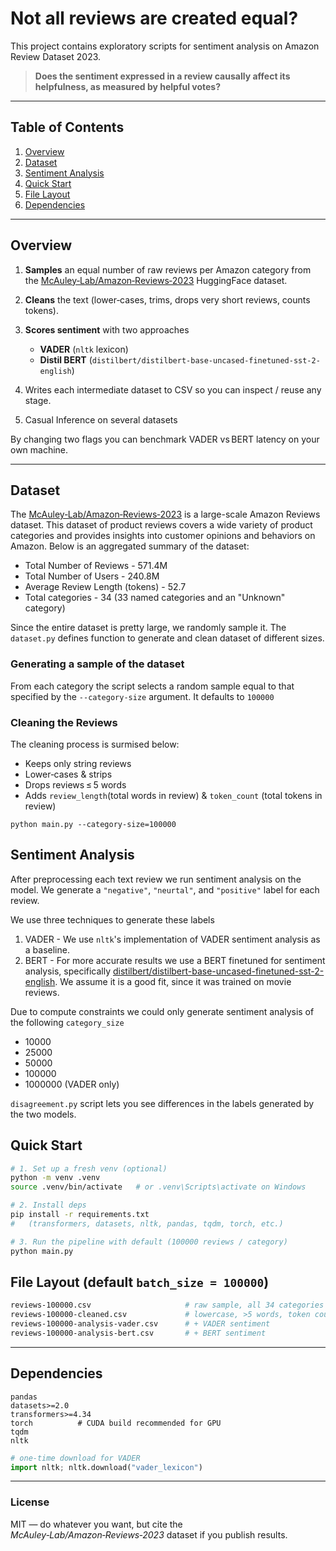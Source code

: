 # Not all reviews are created equal?

This project contains exploratory scripts for sentiment analysis on Amazon Review Dataset 2023.

> **Does the sentiment expressed in a review causally affect its helpfulness, as measured by helpful votes?**

---

## Table of Contents

1. [Overview](#overview)
2. [Dataset](#dataset)
3. [Sentiment Analysis](#sentiment-analysis)
4. [Quick Start](#quick-start)
5. [File Layout](#file-layout)
6. [Dependencies](#dependencies)

---

## Overview

1. **Samples** an equal number of raw reviews per Amazon category from the [McAuley‑Lab/Amazon‑Reviews‑2023](https://huggingface.co/datasets/McAuley-Lab/Amazon-Reviews-2023) HuggingFace dataset.
2. **Cleans** the text (lower‑cases, trims, drops very short reviews, counts tokens).
3. **Scores sentiment** with two approaches

   * **VADER** (`nltk` lexicon)
   * **Distil BERT** (`distilbert/distilbert-base-uncased-finetuned-sst-2-english`)
   <!-- * An additional **Multilingual BERT** (`nlptown/bert-base-multilingual-uncased-sentiment`) [Only for testing purpose] -->

4. Writes each intermediate dataset to CSV so you can inspect / reuse any stage.
5. Casual Inference on several datasets

By changing two flags you can benchmark VADER vs BERT latency on your own machine.

---

## Dataset

The [McAuley‑Lab/Amazon‑Reviews‑2023](https://huggingface.co/datasets/McAuley-Lab/Amazon-Reviews-2023) is a large-scale Amazon Reviews dataset.
This dataset of product reviews covers
a wide variety of product categories and provides
insights into customer opinions and behaviors on
Amazon.
Below is an aggregated summary of the dataset:

- Total Number of Reviews - 571.4M
- Total Number of Users - 240.8M
- Average Review Length (tokens) - 52.7
- Total categories - 34 (33 named categories and an "Unknown" category)

Since the entire dataset is pretty large, we randomly sample it.
The `dataset.py` defines function to generate and clean dataset
of different sizes. 

### Generating a sample of the dataset 
From each category the script selects a random sample equal to that specified by the `--category-size` argument.
It defaults to `100000`

### Cleaning the Reviews
The cleaning process is surmised below:

- Keeps only string reviews  
- Lower‑cases & strips
- Drops reviews ≤ 5 words<br>
- Adds `review_length`(total words in review) & `token_count` (total tokens in review)


```shell
python main.py --category-size=100000
```

## Sentiment Analysis

After preprocessing each text review we run sentiment analysis on the model.
We generate a `"negative"`, `"neurtal"`, and `"positive"` label for each review.

We use three techniques to generate these labels

1. VADER - We use `nltk`'s implementation of VADER sentiment analysis as a baseline.
2. BERT - For more accurate results we use a BERT finetuned for sentiment analysis, specifically [distilbert/distilbert-base-uncased-finetuned-sst-2-english](https://huggingface.co/distilbert/distilbert-base-uncased-finetuned-sst-2-english). We assume it is a good fit, since it was trained on movie reviews. 

Due to compute constraints we could only generate sentiment analysis of the following `category_size`
- 10000  
- 25000 
- 50000 
- 100000
- 1000000 (VADER only) 

`disagreement.py` script lets you see differences in the labels generated by the two models.

## Quick Start

```bash
# 1. Set up a fresh venv (optional)
python -m venv .venv
source .venv/bin/activate   # or .venv\Scripts\activate on Windows

# 2. Install deps
pip install -r requirements.txt
#   (transformers, datasets, nltk, pandas, tqdm, torch, etc.)

# 3. Run the pipeline with default (100000 reviews / category)
python main.py
```

## File Layout (default `batch_size = 100000`)

```bash
reviews-100000.csv                     # raw sample, all 34 categories
reviews-100000-cleaned.csv             # lowercase, >5 words, token counts
reviews-100000-analysis-vader.csv      # + VADER sentiment
reviews-100000-analysis-bert.csv       # + BERT sentiment
```

---

## Dependencies

```
pandas
datasets>=2.0
transformers>=4.34
torch          # CUDA build recommended for GPU
tqdm
nltk
```

```python
# one‑time download for VADER
import nltk; nltk.download("vader_lexicon")
```

---

### License

MIT — do whatever you want, but cite the *McAuley‑Lab/Amazon‑Reviews‑2023* dataset if you publish results.